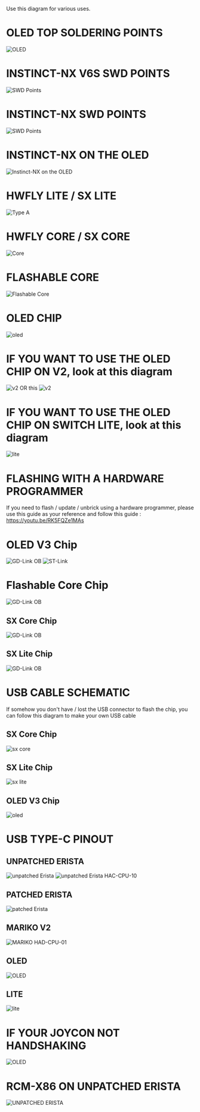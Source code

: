Use this diagram for various uses.

# OLED TOP SOLDERING POINTS

![OLED](https://github.com/sthetix/DIAGRAM/blob/main/OLED_TOP_SOLDERING_POINTS.jpg)

# INSTINCT-NX V6S SWD POINTS
![SWD Points](https://github.com/sthetix/DIAGRAM/blob/main/Instinct-NX-V6S-SWD-Points.jpg)

# INSTINCT-NX SWD POINTS

![SWD Points](https://github.com/sthetix/DIAGRAM/blob/main/Instinct-NX-SWD-Points.jpg)

# INSTINCT-NX ON THE OLED
![Instinct-NX on the OLED](https://github.com/sthetix/DIAGRAM/blob/main/Instinct-NX-OLED.jpg)


# HWFLY LITE / SX LITE

![Type A](https://github.com/sthetix/OLED-DIAGRAM/blob/main/OLED-DIAGRAM-LITE.jpg)

# HWFLY CORE / SX CORE

![Core](https://github.com/sthetix/OLED-DIAGRAM/blob/main/OLED-DIAGRAM-CORE.jpg)

# FLASHABLE CORE

![Flashable Core](https://github.com/sthetix/DIAGRAM/blob/main/OLED-DIAGRAM-FLASHABLE-CORE.jpg)

# OLED CHIP 
![oled](https://github.com/sthetix/OLED-DIAGRAM/blob/main/OLED-DIAGRAM-CHIP-OLED.jpg)

# IF YOU WANT TO USE THE OLED CHIP ON V2, look at this diagram
![v2](https://github.com/sthetix/MODCHIP-DIAGRAM/blob/main/OLED-on-V2-Diagram-Version-2.jpg)
OR this
![v2](https://github.com/sthetix/MODCHIP-DIAGRAM/blob/main/OLED-on-V2.jpg)

# IF YOU WANT TO USE THE OLED CHIP ON SWITCH LITE, look at this diagram

![lite](https://github.com/sthetix/MODCHIP-DIAGRAM/blob/main/OLED%20on%20LITE.png)



# FLASHING WITH A HARDWARE PROGRAMMER

If you need to flash / update / unbrick using a hardware programmer, please use this guide as your reference
and follow this guide : https://youtu.be/RK5FQZe1MAs

# OLED V3 Chip
![GD-Link OB](https://github.com/sthetix/OLED-DIAGRAM/blob/main/OLED-CHIP-SWD-GDLINK-OB.jpg)
![ST-Link](https://github.com/sthetix/OLED-DIAGRAM/blob/main/OLED-CHIP-SWD-ST-LINK.jpg)

# Flashable Core Chip
![GD-Link OB](https://github.com/sthetix/DIAGRAM/blob/main/Flashable-Core-SWD.jpg)


## SX Core Chip
![GD-Link OB](https://github.com/sthetix/MODCHIP-DIAGRAM/blob/main/sxcore-schematics.jpg)

## SX Lite Chip
![GD-Link OB](https://github.com/sthetix/MODCHIP-DIAGRAM/blob/main/sxlite-schematics-2.jpg)

# USB CABLE SCHEMATIC

If somehow you don't have / lost the USB connector to flash the chip, you can follow this diagram to make your own USB cable
## SX Core Chip
![sx core](https://github.com/sthetix/MODCHIP-DIAGRAM/blob/main/sxcore-usb-schematics.jpg)
## SX Lite Chip
![sx lite](https://github.com/sthetix/MODCHIP-DIAGRAM/blob/main/sxlite-usb-schematics.jpg)
## OLED V3 Chip
![oled](https://github.com/sthetix/MODCHIP-DIAGRAM/blob/main/OLED-CHIP-USB-Schematic.jpg)

# USB TYPE-C PINOUT

## UNPATCHED ERISTA
![unpatched Erista](https://github.com/sthetix/DIAGRAM/blob/main/ERISTA-USB-TYPE-C-PINOUT.jpg)
![unpatched Erista HAC-CPU-10](https://github.com/sthetix/DIAGRAM/blob/main/USB-Erista-HAC-CPU-10-Pinout.jpg)

## PATCHED ERISTA
![patched Erista](https://github.com/sthetix/DIAGRAM/blob/main/USB-Patched-Erista-Pinout.jpg)

## MARIKO V2 
![MARIKO HAD-CPU-01](https://github.com/sthetix/DIAGRAM/blob/main/USB-V2-Mariko-Pinout.jpg)

## OLED
![OLED](https://github.com/sthetix/DIAGRAM/blob/main/USB-OLED-PINOUT.jpg)

## LITE
![lite](https://github.com/sthetix/DIAGRAM/blob/main/USB-LITE-PINOUT.jpg)

# IF YOUR JOYCON NOT HANDSHAKING
![OLED](https://github.com/sthetix/DIAGRAM/blob/main/OLED-JOYCON-ERROR.jpg)

# RCM-X86 ON UNPATCHED ERISTA
![UNPATCHED ERISTA](https://github.com/sthetix/DIAGRAM/blob/main/Unpatched%20Erista%20RCM-X86.png)
